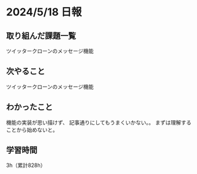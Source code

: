 # 2024/5/18 日報
## 取り組んだ課題一覧
ツイッタークローンのメッセージ機能

## 次やること
ツイッタークローンのメッセージ機能

## わかったこと
機能の実装が思い描けず、
記事通りにしてもうまくいかない。。
まずは理解することから始めないと。


## 学習時間
3h（累計828h）